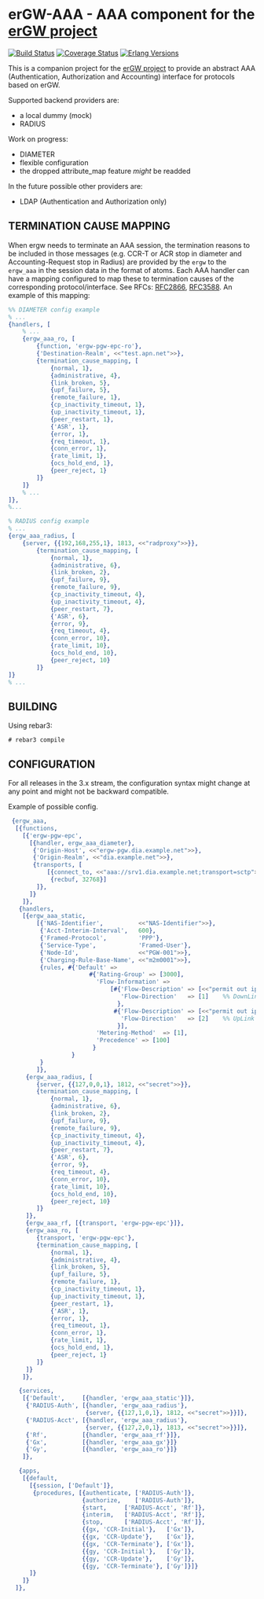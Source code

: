 erGW-AAA - AAA component for the [erGW project][1]
==================================================
[![Build Status][gh badge]][gh]
[![Coverage Status][coveralls badge]][coveralls]
[![Erlang Versions][erlang version badge]][gh]

This is a companion project for the [erGW project][1] to provide an abstract
AAA (Authentication, Authorization and Accounting) interface for protocols
based on erGW.

Supported backend providers are:

* a local dummy (mock)
* RADIUS

Work on progress:

* DIAMETER
* flexible configuration
* the dropped attribute_map feature *might* be readded

In the future possible other providers are:

* LDAP (Authentication and Authorization only)

TERMINATION CAUSE MAPPING
-------------
When ergw needs to terminate an AAA session, the termination reasons to be included in those messages (e.g. CCR-T or ACR stop in diameter and Accounting-Request stop in Radius) are provided by the `ergw` to the `ergw_aaa` in the session data in the format of atoms. 
Each AAA handler can have a mapping configured to map these to termination causes of the corresponding protocol/interface.
See RFCs: [RFC2866](https://tools.ietf.org/html/rfc2866#section-5.10), [RFC3588](https://tools.ietf.org/html/rfc3588#section-8.15).
An example of this mapping:
```erlang
%% DIAMETER config example
% ...
{handlers, [
    % ...
    {ergw_aaa_ro, [
        {function, 'ergw-pgw-epc-ro'},
        {'Destination-Realm', <<"test.apn.net">>},
        {termination_cause_mapping, [
            {normal, 1},           
            {administrative, 4}, 
            {link_broken, 5},      
            {upf_failure, 5},      
            {remote_failure, 1},   
            {cp_inactivity_timeout, 1},
            {up_inactivity_timeout, 1},
            {peer_restart, 1},
            {'ASR', 1},
            {error, 1},
            {req_timeout, 1},
            {conn_error, 1},
            {rate_limit, 1},
            {ocs_hold_end, 1},
            {peer_reject, 1}
        ]}
    ]}
    % ...
]},
%...
```
```erlang
% RADIUS config example
% ...
{ergw_aaa_radius, [
    {server, {{192,168,255,1}, 1813, <<"radproxy">>}},
        {termination_cause_mapping, [
            {normal, 1},
            {administrative, 6},
            {link_broken, 2},
            {upf_failure, 9},
            {remote_failure, 9},
            {cp_inactivity_timeout, 4},
            {up_inactivity_timeout, 4},
            {peer_restart, 7},
            {'ASR', 6},
            {error, 9},
            {req_timeout, 4},
            {conn_error, 10},
            {rate_limit, 10},
            {ocs_hold_end, 10},
            {peer_reject, 10}
        ]}
]}
% ...
```

BUILDING
--------

Using rebar3:

    # rebar3 compile

CONFIGURATION
-------------

For all releases in the 3.x stream, the configuration syntax might change at
any point and might not be backward compatible.

Example of possible config.

```erlang
 {ergw_aaa,
  [{functions,
    [{'ergw-pgw-epc',
      [{handler, ergw_aaa_diameter},
       {'Origin-Host', <<"ergw-pgw.dia.example.net">>},
       {'Origin-Realm', <<"dia.example.net">>},
       {transports, [
           [{connect_to, <<"aaa://srv1.dia.example.net;transport=sctp">>},
            {recbuf, 32768}]
        ]},
      ]}
    ]},
   {handlers,
    [{ergw_aaa_static,
        [{'NAS-Identifier',          <<"NAS-Identifier">>},
         {'Acct-Interim-Interval',   600},
         {'Framed-Protocol',         'PPP'},
         {'Service-Type',            'Framed-User'},
         {'Node-Id',                 <<"PGW-001">>},
         {'Charging-Rule-Base-Name', <<"m2m0001">>},
         {rules, #{'Default' =>
                       #{'Rating-Group' => [3000],
                         'Flow-Information' =>
                             [#{'Flow-Description' => [<<"permit out ip from any to assigned">>],
                                'Flow-Direction'   => [1]    %% DownLink
                               },
                              #{'Flow-Description' => [<<"permit out ip from any to assigned">>],
                                'Flow-Direction'   => [2]    %% UpLink
                               }],
                         'Metering-Method'  => [1],
                         'Precedence' => [100]
                        }
                  }
         }
        ]},
     {ergw_aaa_radius, [
        {server, {{127,0,0,1}, 1812, <<"secret">>}},
        {termination_cause_mapping, [
            {normal, 1},
            {administrative, 6},
            {link_broken, 2},
            {upf_failure, 9},
            {remote_failure, 9},
            {cp_inactivity_timeout, 4},
            {up_inactivity_timeout, 4},
            {peer_restart, 7},
            {'ASR', 6},
            {error, 9},
            {req_timeout, 4},
            {conn_error, 10},
            {rate_limit, 10},
            {ocs_hold_end, 10},
            {peer_reject, 10}
        ]}
     ]},
     {ergw_aaa_rf, [{transport, 'ergw-pgw-epc'}]},
     {ergw_aaa_ro, [
        {transport, 'ergw-pgw-epc'},
        {termination_cause_mapping, [
            {normal, 1},           
            {administrative, 4}, 
            {link_broken, 5},      
            {upf_failure, 5},      
            {remote_failure, 1},   
            {cp_inactivity_timeout, 1},  
            {up_inactivity_timeout, 1},
            {peer_restart, 1},
            {'ASR', 1},
            {error, 1},
            {req_timeout, 1},
            {conn_error, 1},
            {rate_limit, 1},
            {ocs_hold_end, 1},
            {peer_reject, 1}
        ]}
     ]}
    ]},

   {services,
    [{'Default',     [{handler, 'ergw_aaa_static'}]},
     {'RADIUS-Auth', [{handler, 'ergw_aaa_radius'},
	                  {server, {{127,1,0,1}, 1812, <<"secret">>}}]},
     {'RADIUS-Acct', [{handler, 'ergw_aaa_radius'},
	                  {server, {{127,2,0,1}, 1813, <<"secret">>}}]},
     {'Rf',          [{handler, 'ergw_aaa_rf'}]},
     {'Gx',          [{handler, 'ergw_aaa_gx'}]}
     {'Gy',          [{handler, 'ergw_aaa_ro'}]}
    ]},

   {apps,
    [{default,
      [{session, ['Default']},
       {procedures, [{authenticate, ['RADIUS-Auth']},
                     {authorize,    ['RADIUS-Auth']},
                     {start,     ['RADIUS-Acct', 'Rf']},
                     {interim,   ['RADIUS-Acct', 'Rf']},
                     {stop,      ['RADIUS-Acct', 'Rf']},
                     {{gx, 'CCR-Initial'},   ['Gx']},
                     {{gx, 'CCR-Update'},    ['Gx']},
                     {{gx, 'CCR-Terminate'}, ['Gx']},
                     {{gy, 'CCR-Initial'},   ['Gy']},
                     {{gy, 'CCR-Update'},    ['Gy']},
                     {{gy, 'CCR-Terminate'}, ['Gy']}]}
      ]}
    ]}
  ]},
```

[1]: https://github.com/travelping/ergw

<!-- Badges -->
[gh]: https://github.com/travelping/ergw_aaa/actions/workflows/main.yml
[gh badge]: https://img.shields.io/github/workflow/status/travelping/ergw_aaa/CI?style=flat-square
[coveralls]: https://coveralls.io/github/travelping/ergw_aaa
[coveralls badge]: https://img.shields.io/coveralls/travelping/ergw_aaa/master.svg?style=flat-square
[erlang version badge]: https://img.shields.io/badge/erlang-20.3%20to%2024.0.1-blue.svg?style=flat-square
